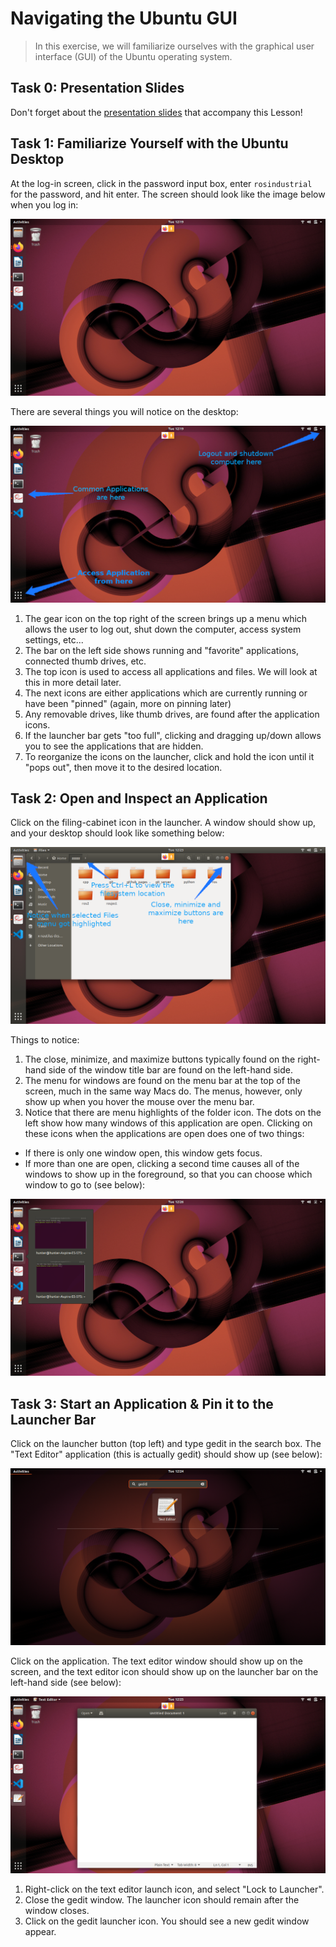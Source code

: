 # Navigating the Ubuntu GUI
> In this exercise, we will familiarize ourselves with the graphical user interface (GUI) of the Ubuntu operating system.

## Task 0: Presentation Slides
Don't forget about the [presentation slides](https://github.com/ros-industrial/industrial_training/raw/melodic/gh_pages/_downloads/slides/ROS-I%20Basic%20Developers%20Training%20-%20Session%200.pdf) that accompany this Lesson!

## Task 1: Familiarize Yourself with the Ubuntu Desktop
At the log-in screen, click in the password input box, enter `rosindustrial` for the password, and hit enter. The screen should look like the image below when you log in:

![](../../_static/ubuntu_desktop.png)

There are several things you will notice on the desktop:

![](../../_static/ubuntu_desktop_details.png)

1. The gear icon on the top right of the screen brings up a menu which allows the user to log out, shut down the computer, access system settings, etc...
2. The bar on the left side shows running and "favorite" applications, connected thumb drives, etc.
3. The top icon is used to access all applications and files. We will look at this in more detail later.
 1. The next icons are either applications which are currently running or have been "pinned" (again, more on pinning later)
 3. Any removable drives, like thumb drives, are found after the application icons.
 4. If the launcher bar gets "too full", clicking and dragging up/down allows you to see the applications that are hidden.
 5. To reorganize the icons on the launcher, click and hold the icon until it "pops out", then move it to the desired location.

## Task 2: Open and Inspect an Application
Click on the filing-cabinet icon in the launcher. A window should show up, and your desktop should look like something below:

![](../../_static/ubuntu_folder_browser.png)

Things to notice:

1. The close, minimize, and maximize buttons typically found on the right-hand side of the window title bar are found on the left-hand side.
2. The menu for windows are found on the menu bar at the top of the screen, much in the same way Macs do. The menus, however, only show up when you hover the mouse over the menu bar.
3. Notice that there are menu highlights of the folder icon. The dots on the left show how many windows of this application are open. Clicking on these icons when the applications are open does one of two things:
 * If there is only one window open, this window gets focus.
 * If more than one are open, clicking a second time causes all of the windows to show up in the foreground, so that you can choose which window to go to (see below):

![](../../_static/ubuntu_inspect.png)

## Task 3: Start an Application & Pin it to the Launcher Bar
Click on the launcher button (top left) and type gedit in the search box. The "Text Editor" application (this is actually gedit) should show up (see below):

![](../../_static/ubuntu_start_application.png)

Click on the application. The text editor window should show up on the screen, and the text editor icon should show up on the launcher bar on the left-hand side (see below):

![](../../_static/ubuntu_application_pin.png)

1. Right-click on the text editor launch icon, and select "Lock to Launcher".
2. Close the gedit window. The launcher icon should remain after the window closes.
3. Click on the gedit launcher icon. You should see a new gedit window appear.

